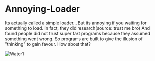 # Annoying-Loader
Its actually called a simple loader... But its annoying if you waiting for something to load. 
In fact, they did research(source: trust me bro)
And found people did not trust super fast programs because they 
assumed something went wrong.
So programs are built to give the illusion of "thinking"
to gain favour. How about that?

![Water1](https://user-images.githubusercontent.com/80386070/181490512-9f6468f0-e8c2-4745-919b-bf06d8f6fa98.jpg)
